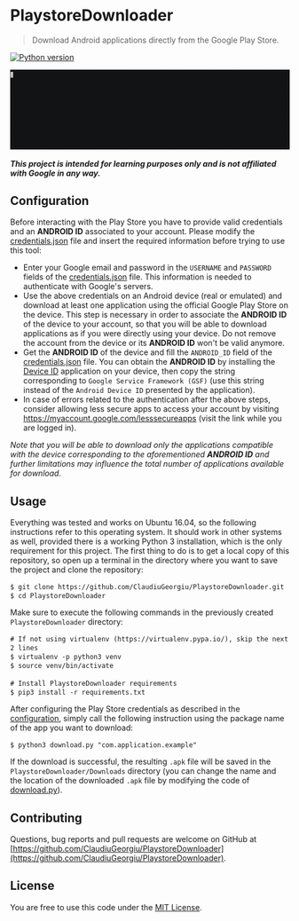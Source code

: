 # PlaystoreDownloader

> Download Android applications directly from the Google Play Store.

[![Python version](http://img.shields.io/badge/Python-3.5.2-green.svg)](http://www.python.org/download/releases/3.5.2/)



![Demo](demo.gif)



**_This project is intended for learning purposes only and is not affiliated with Google in any way._**



## Configuration

Before interacting with the Play Store you have to provide valid credentials and an **ANDROID ID** associated to your account. Please modify the [credentials.json](https://github.com/ClaudiuGeorgiu/PlaystoreDownloader/blob/master/credentials.json) file and insert the required information before trying to use this tool:

* Enter your Google email and password in the `USERNAME` and `PASSWORD` fields of the [credentials.json](https://github.com/ClaudiuGeorgiu/PlaystoreDownloader/blob/master/credentials.json) file. This information is needed to authenticate with Google's servers.
* Use the above credentials on an Android device (real or emulated) and download at least one application using the official Google Play Store on the device. This step is necessary in order to associate the **ANDROID ID** of the device to your account, so that you will be able to download applications as if you were directly using your device. Do not remove the account from the device or its **ANDROID ID** won't be valid anymore.
* Get the **ANDROID ID** of the device and fill the `ANDROID_ID` field of the [credentials.json](https://github.com/ClaudiuGeorgiu/PlaystoreDownloader/blob/master/credentials.json) file. You can obtain the **ANDROID ID** by installing the [Device ID](https://play.google.com/store/apps/details?id=com.evozi.deviceid) application on your device, then copy the string corresponding to `Google Service Framework (GSF)` (use this string instead of the `Android Device ID` presented by the application).
* In case of errors related to the authentication after the above steps, consider allowing less secure apps to access your account by visiting https://myaccount.google.com/lesssecureapps (visit the link while you are logged in).

_Note that you will be able to download only the applications compatible with the device corresponding to the aforementioned **ANDROID ID** and further limitations may influence the total number of applications available for download_.


## Usage

Everything was tested and works on Ubuntu 16.04, so the following instructions refer to this operating system. It should work in other systems as well, provided there is a working Python 3 installation, which is the only requirement for this project. The first thing to do is to get a local copy of this repository, so open up a terminal in the directory where you want to save the project and clone the repository:

```Shell
$ git clone https://github.com/ClaudiuGeorgiu/PlaystoreDownloader.git
$ cd PlaystoreDownloader
```

Make sure to execute the following commands in the previously created `PlaystoreDownloader` directory:

```Shell
# If not using virtualenv (https://virtualenv.pypa.io/), skip the next 2 lines
$ virtualenv -p python3 venv
$ source venv/bin/activate

# Install PlaystoreDownloader requirements
$ pip3 install -r requirements.txt
```

After configuring the Play Store credentials as described in the [configuration](#configuration), simply call the following instruction using the package name of the app you want to download:

```Shell
$ python3 download.py "com.application.example"
```

If the download is successful, the resulting `.apk` file will be saved in the `PlaystoreDownloader/Downloads` directory (you can change the name and the location of the downloaded `.apk` file by modifying the code of [download.py](https://github.com/ClaudiuGeorgiu/PlaystoreDownloader/blob/master/download.py)).



## Contributing

Questions, bug reports and pull requests are welcome on GitHub at [https://github.com/ClaudiuGeorgiu/PlaystoreDownloader](https://github.com/ClaudiuGeorgiu/PlaystoreDownloader).



## License

You are free to use this code under the [MIT License](https://github.com/ClaudiuGeorgiu/PlaystoreDownloader/blob/master/LICENSE).

